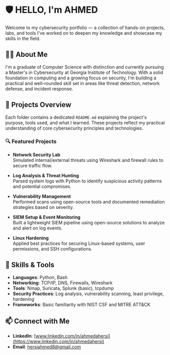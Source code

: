 # 🛡️ HELLO, I'm AHMED

Welcome to my cybersecurity portfolio — a collection of hands-on projects, labs, and tools I've worked on to deepen my knowledge and showcase my skills in the field.

## 👨‍💻 About Me

I'm a graduate of Computer Science with distinction and currently pursuing a Master's in Cybersecurity at Georgia Institute of Technology. With a solid foundation in computing and a growing focus on security, I'm building a practical and well-rounded skill set in areas like threat detection, network defense, and incident response.

## 📂 Projects Overview

Each folder contains a dedicated `README.md` explaining the project's purpose, tools used, and what I learned. These projects reflect my practical understanding of core cybersecurity principles and technologies.

### 🔍 Featured Projects

- **Network Security Lab**  
  Simulated internal/external threats using Wireshark and firewall rules to secure traffic flow.

- **Log Analysis & Threat Hunting**  
  Parsed system logs with Python to identify suspicious activity patterns and potential compromises.

- **Vulnerability Management**  
  Performed scans using open-source tools and documented remediation strategies based on severity.

- **SIEM Setup & Event Monitoring**  
  Built a lightweight SIEM pipeline using open-source solutions to analyze and alert on log events.

- **Linux Hardening**  
  Applied best practices for securing Linux-based systems, user permissions, and SSH configurations.

## 🧰 Skills & Tools

- **Languages**: Python, Bash  
- **Networking**: TCP/IP, DNS, Firewalls, Wireshark  
- **Tools**: Nmap, Suricata, Splunk (basic), tcpdump  
- **Security Practices**: Log analysis, vulnerability scanning, least privilege, hardening  
- **Frameworks**: Basic familiarity with NIST CSF and MITRE ATT&CK

## 📫 Connect with Me

- **LinkedIn**: [www.linkedin.com/in/ahmedahersi](https://www.linkedin.com/in/ahmedahersi)  
- **Email**: hersiahmed8@gmail.com
